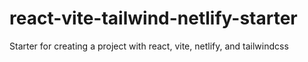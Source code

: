 # react-vite-tailwind-netlify-starter
Starter for creating a project with react, vite, netlify, and tailwindcss
